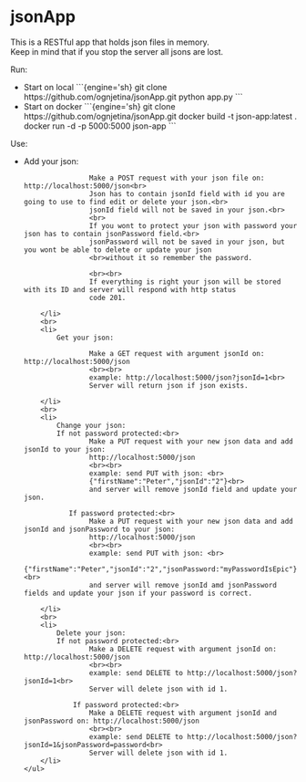 # jsonApp

This is a RESTful app that holds json files in memory.<br>
Keep in mind that if you stop the server all jsons are lost.

Run:
  <ul>
  <li>
  Start on local
  ```{engine='sh}
  git clone https://github.com/ognjetina/jsonApp.git
  python app.py
  ```
  </li>
  <li>
    Start on docker
  ```{engine='sh}
  git clone https://github.com/ognjetina/jsonApp.git
  docker build -t json-app:latest .
  docker run -d -p 5000:5000 json-app
  ```
  </li>
  </ul>

Use:
  <ul>
        <li>
            Add your json:

                    Make a POST request with your json file on: http://localhost:5000/json<br>
                    Json has to contain jsonId field with id you are going to use to find edit or delete your json.<br>
                    jsonId field will not be saved in your json.<br>
                    <br>
                    If you wont to protect your json with password your json has to contain jsonPassword field.<br>
                    jsonPassword will not be saved in your json, but you wont be able to delete or update your json
                    <br>without it so remember the password.

                    <br><br>
                    If everything is right your json will be stored with its ID and server will respond with http status
                    code 201.

        </li>
        <br>
        <li>
            Get your json:

                    Make a GET request with argument jsonId on: http://localhost:5000/json
                    <br><br>
                    example: http://localhost:5000/json?jsonId=1<br>
                    Server will return json if json exists.

        </li>
        <br>
        <li>
            Change your json:
            If not password protected:<br>
                    Make a PUT request with your new json data and add jsonId to your json:
                    http://localhost:5000/json
                    <br><br>
                    example: send PUT with json: <br>
                    {"firstName":"Peter","jsonId":"2"}<br>
                    and server will remove jsonId field and update your json.

               If password protected:<br>
                    Make a PUT request with your new json data and add jsonId and jsonPassword to your json:
                    http://localhost:5000/json
                    <br><br>
                    example: send PUT with json: <br>
                    {"firstName":"Peter","jsonId":"2","jsonPassword:"myPasswordIsEpic"}<br>
                    and server will remove jsonId amd jsonPassword fields and update your json if your password is correct.

        </li>
        <br>
        <li>
            Delete your json:
            If not password protected:<br>
                    Make a DELETE request with argument jsonId on: http://localhost:5000/json
                    <br><br>
                    example: send DELETE to http://localhost:5000/json?jsonId=1<br>
                    Server will delete json with id 1.

                If password protected:<br>
                    Make a DELETE request with argument jsonId and jsonPassword on: http://localhost:5000/json
                    <br><br>
                    example: send DELETE to http://localhost:5000/json?jsonId=1&jsonPassword=password<br>
                    Server will delete json with id 1.
        </li>
    </ul>